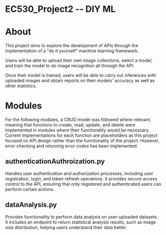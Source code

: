 # EC530_Project2 -- DIY ML

# About

This project aims to explore the development of APIs through the implementation of a "do it yourself" machine learning framework.

Users will be able to upload their own image collections, select a model, and train the model to do image recognition all through the API.

Once their model is trained, users will be able to carry out inferences with uploaded images and obtain reports on their models' accuracy as well as other statistics. 

# Modules

For the following modules, a CRUD model was followed where relevant, meaning that functions to create, read, update, and delete were implemented in modules where their functionality would be necessary.
Current implementations for each function are placeholders as this project focused on API design rather than the functionality of the project. However, error checking and returning error codes has been implemented.

## authenticationAuthroization.py

Handles user authentication and authorization processes, including user registration, login, and token refresh operations. It provides secure access control to the API, ensuring that only registered and authenticated users can perform certain actions.

## dataAnalysis.py

Provides functionality to perform data analysis on user-uploaded datasets. It includes an endpoint to return statistical analysis results, such as image size distribution, helping users understand their data better.

